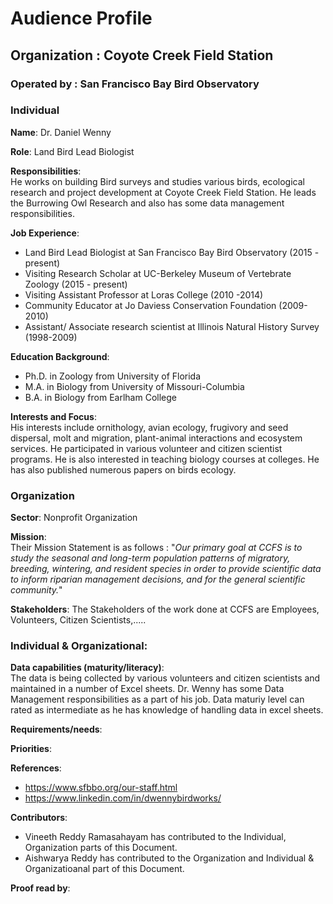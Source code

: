 # Audience Profile

## Organization : Coyote Creek Field Station
### Operated by : San Francisco Bay Bird Observatory

### Individual

**Name**: Dr. Daniel Wenny 

**Role**: Land Bird Lead Biologist

**Responsibilities**: <br/>
He works on building Bird surveys and studies various birds, ecological research and project development at Coyote Creek Field Station. He leads the Burrowing Owl Research and also has some data management responsibilities.
 
**Job Experience**:
* Land Bird Lead Biologist at San Francisco Bay Bird Observatory (2015 - present)
* Visiting Research Scholar at UC-Berkeley Museum of Vertebrate Zoology (2015 - present)
* Visiting Assistant Professor at Loras College (2010 -2014)
* Community Educator at Jo Daviess Conservation Foundation (2009-2010)
* Assistant/ Associate research scientist at Illinois Natural History Survey (1998-2009)

**Education Background**: 
* Ph.D. in Zoology from University of Florida 
* M.A. in Biology from University of Missouri-Columbia
* B.A. in Biology from Earlham College

**Interests and Focus**:<br/>
His interests include ornithology, avian ecology,  frugivory and seed dispersal, molt and migration, plant-animal interactions and ecosystem services. He participated in various volunteer and citizen scientist programs. He is also interested in teaching biology courses at colleges. He has also published numerous papers on birds ecology.

### Organization
**Sector**: Nonprofit Organization

**Mission**: <br/>
Their Mission Statement is as follows : "_Our primary goal at CCFS is to study the seasonal and long-term population patterns of migratory, breeding, wintering, and resident species in order to provide scientific data to inform riparian management decisions, and for the general scientific community._"

**Stakeholders**: The Stakeholders of the work done at CCFS are Employees, Volunteers, Citizen Scientists,.....

### Individual & Organizational:

**Data capabilities (maturity/literacy)**:<br/>
The data is being collected by various volunteers and citizen scientists and maintained in a number of Excel sheets. Dr. Wenny has some Data Management responsibilities as a part of his job. Data maturiy level can rated as intermediate as he has knowledge of handling data in excel sheets.

**Requirements/needs**:

**Priorities**:

**References**:
* https://www.sfbbo.org/our-staff.html
* https://www.linkedin.com/in/dwennybirdworks/ 

**Contributors**:
* Vineeth Reddy Ramasahayam has contributed to the Individual, Organization parts of this Document.
* Aishwarya Reddy has contributed to the Organization and Individual & Organizatioanal part of this Document.


**Proof read by**: 

